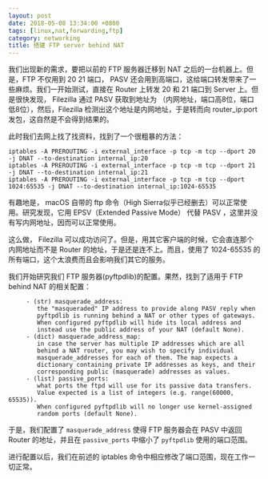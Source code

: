 ```yaml
---
layout: post
date: 2018-05-08 13:34:00 +0800
tags: [linux,nat,forwarding,ftp]
category: networking
title: 搭建 FTP server behind NAT
---
```


我们出现新的需求，要把以前的 FTP 服务器迁移到 NAT 之后的一台机器上。但是，FTP 不仅用到 20 21 端口， PASV 还会用到高端口，这给端口转发带来了一些麻烦。我们一开始测试，直接在 Router 上转发 20 和 21 端口到 Server 上。但是很快发现， Filezilla 通过 PASV 获取到地址为 （内网地址，端口高8位，端口低8位），然后，Filezilla 检测出这个地址是内网地址，于是转而向 router_ip:port 发包，这自然是不会得到结果的。

此时我们去网上找了找资料，找到了一个很粗暴的方法：
```shell
iptables -A PREROUTING -i external_interface -p tcp -m tcp --dport 20 -j DNAT --to-destination internal_ip:20
iptables -A PREROUTING -i external_interface -p tcp -m tcp --dport 21 -j DNAT --to-destination internal_ip:21
iptables -A PREROUTING -i external_interface -p tcp -m tcp --dport 1024:65535 -j DNAT --to-destination internal_ip:1024-65535
```


有趣地是， macOS 自带的 ftp 命令（High Sierra似乎已经删去）可以正常使用。研究发现，它用 EPSV（Extended Passive Mode） 代替 PASV ，这里并没有写内网地址，因而可以正常使用。

这么做， Filezilla 可以成功访问了。但是，用其它客户端的时候，它会直连那个内网地址而不是 Router 的地址，于是还是连不上。而且，使用了 1024-65535 的所有端口，这个太浪费而且会影响我们其它的服务。

我们开始研究我们 FTP 服务器(pyftpdlib)的配置。果然，找到了适用于 FTP behind NAT 的相关配置：
```
     - (str) masquerade_address:
        the "masqueraded" IP address to provide along PASV reply when
        pyftpdlib is running behind a NAT or other types of gateways.
        When configured pyftpdlib will hide its local address and
        instead use the public address of your NAT (default None).
     - (dict) masquerade_address_map:
        in case the server has multiple IP addresses which are all
        behind a NAT router, you may wish to specify individual
        masquerade_addresses for each of them. The map expects a
        dictionary containing private IP addresses as keys, and their
        corresponding public (masquerade) addresses as values.
     - (list) passive_ports:
        what ports the ftpd will use for its passive data transfers.
        Value expected is a list of integers (e.g. range(60000, 65535)).
        When configured pyftpdlib will no longer use kernel-assigned
        random ports (default None).
```

于是，我们配置了 `masquerade_address` 使得 FTP 服务器会在 PASV 中返回 Router 的地址，并且在 `passive_ports` 中缩小了 `pyftpdlib` 使用的端口范围。

进行配置以后，我们在前述的 iptables 命令中相应修改了端口范围，现在工作一切正常。
